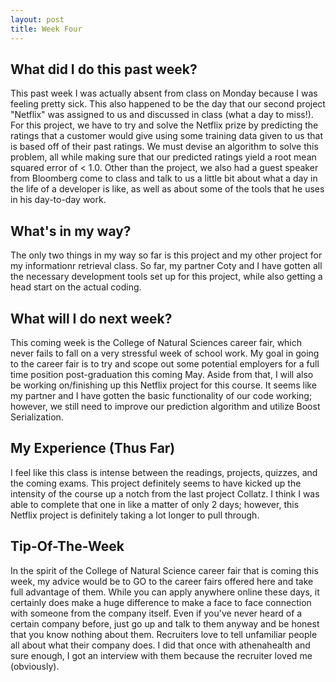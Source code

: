 ```yaml
---
layout: post
title: Week Four
---
```


## What did I do this past week? ##
This past week I was actually absent from class on Monday because I was feeling pretty sick. This also happened to be the day that our second project "Netflix" was assigned to us and discussed in class (what a day to miss!). For this project, we have to try and solve the Netflix prize by predicting the ratings that a customer would give using some training data given to us that is based off of their past ratings. We must devise an algorithm to solve this problem, all while making sure that our predicted ratings yield a root mean squared error of < 1.0. Other than the project, we also had a guest speaker from Bloomberg come to class and talk to us a little bit about what a day in the life of a developer is like, as well as about some of the tools that he uses in his day-to-day work. 

## What's in my way? ##
The only two things in my way so far is this project and my other project for my informationr retrieval class. So far, my partner Coty and I have gotten all the necessary development tools set up for this project, while also getting a head start on the actual coding. 

## What will I do next week? ##
This coming week is the College of Natural Sciences career fair, which never fails to fall on a very stressful week of school work. My goal in going to the career fair is to try and scope out some potential employers for a full time position post-graduation this coming May. Aside from that, I will also be working on/finishing up this Netflix project for this course. It seems like my partner and I have gotten the basic functionality of our code working; however, we still need to improve our prediction algorithm and utilize Boost Serialization.

## My Experience (Thus Far) ##
I feel like this class is intense between the readings, projects, quizzes, and the coming exams. This project definitely seems to have kicked up the intensity of the course up a notch from the last project Collatz. I think I was able to complete that one in like a matter of only 2 days; however, this Netflix project is definitely taking a lot longer to pull through. 

## Tip-Of-The-Week ##
In the spirit of the College of Natural Science career fair that is coming this week, my advice would be to GO to the career fairs offered here and take full advantage of them. While you can apply anywhere online these days, it certainly does make a huge difference to make a face to face connection with someone from the company itself. Even if you've never heard of a certain company before, just go up and talk to them anyway and be honest that you know nothing about them. Recruiters love to tell unfamiliar people all about what their company does. I did that once with athenahealth and sure enough, I got an interview with them because the recruiter loved me (obviously).
